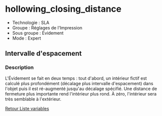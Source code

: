 # hollowing_closing_distance

* Technologie : SLA
* Groupe : Réglages de l'Impression
* Sous groupe : Evidement
* Mode : Expert

## Intervalle d'espacement

### Description

L'Évidement se fait en deux temps : tout d'abord, un intérieur fictif est calculé plus profondément (décalage plus intervalle d'espacement) dans l'objet puis il est ré-augmenté jusqu'au décalage spécifié. Une distance de fermeture plus importante rend l'intérieur plus rond. À zéro, l'intérieur sera très semblable à l'extérieur.

[Retour Liste variables](variable_list.md)